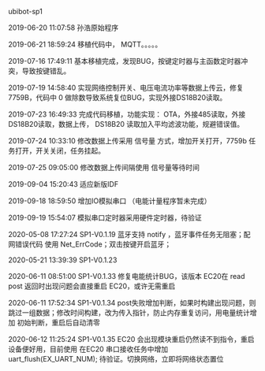 ubibot-sp1

2019-06-20 11:07:58 孙浩原始程序

2019-06-21 18:59:24 移植代码中， MQTT。。。。。 

2019-07-16 17:49:11 基本移植完成，发现BUG，按键定时器与主函数定时器冲突，导致按键错乱。

2019-07-19 14:58:40 实现网络控制开关、电压电流功率等数据上传云，修复7759B，代码中 0 做除数导致系统复位BUG，实现外接DS18B20读取。

2019-07-23 16:49:33 完成代码移植，功能实现： OTA，外接485读取，外接DS18B20读取，数据上传， DS18B20 读取加入平均滤波功能，规避错误值。

2019-07-24 10:33:10 修改数据上传采用 信号量 方式，增加开关打开，7759b 任务打开，开关关闭，任务挂起。

2019-07-25 09:05:00 修改数据上传间隔使用 信号量等待时间

2019-09-04 15:20:43 适应新版IDF

2019-09-18 18:59:50 增加IO模拟串口 （电能计量程序暂未完成）

2019-09-19 15:54:07 模拟串口定时器采用硬件定时器，待验证

2020-05-08 17:27:24 SP1-V0.1.19  蓝牙支持 notify ，蓝牙事件任务无阻塞；配网错误代码 使用 Net_ErrCode；双击按键开启蓝牙；

2020-05-21 13:39:39 SP1-V0.1.23 

2020-06-11 08:51:00 SP1-V0.1.33 修复电能统计BUG，该版本 EC20在 read post 返回时出现问题会直接重启 EC20，或许无需重启

2020-06-11 17:52:34 SP1-V0.1.34 post失败增加判断，如果时构建出现问题，则跳过一组数据；修改时间构建，改为传入指针，防止内存重复访问，用电量统计增加 初始判断，重启后自动清零

2020-06-12 11:25:24 SP1-V0.1.35 EC20 会出现模块重启仍然读不到指令，重启设备便好用，目前使用 在EC20 串口接收任务中增加 uart_flush(EX_UART_NUM); 待验证。切换网络，立即将网络状态置位